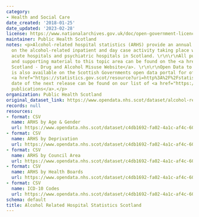 ```yaml
---
category:
- Health and Social Care
date_created: '2018-01-25'
date_updated: '2023-02-28'
license: https://www.nationalarchives.gov.uk/doc/open-government-licence/version/3/
maintainer: Public Health Scotland
notes: <p>Alcohol-related hospital statistics (ARHS) provide an annual update to figures
  on the alcohol-related inpatient and day case activity taking place within general
  acute hospitals and psychiatric hospitals in Scotland. \r\n\r\nAll publications
  and supporting material to this topic area can be found on the <a href="http://www.isdscotland.org/Health-Topics/Drugs-and-Alcohol-Misuse/">ISD
  Scotland - Drug and Alcohol Misuse Website</a>. \r\n\r\nOpen Data to this topic
  is also available on the Scottish Governments open data portal for official statistics
  <a href="https://statistics.gov.scot/resource?uri=http%3A%2F%2Fstatistics.gov.scot%2Fdata%2Falcohol-related-hospital-statistics">statistics.gov.scot</a>.\r\n\r\nThe
  date of the next release can be found on our list of <a href="https://publichealthscotland.scot/publications/forthcoming-publications/">forthcoming
  publications</a>.</p>
organization: Public Health Scotland
original_dataset_link: https://www.opendata.nhs.scot/dataset/alcohol-related-hospital-statistics-scotland
records: null
resources:
- format: CSV
  name: ARHS by Age & Gender
  url: https://www.opendata.nhs.scot/dataset/c4db1692-fa02-4a1c-af4c-6039c74633ea/resource/29452b1f-a7be-4e93-9e22-dfa120c2df26/download/arhs_agegender_28_02_2023.csv
- format: CSV
  name: ARHS by Deprivation
  url: https://www.opendata.nhs.scot/dataset/c4db1692-fa02-4a1c-af4c-6039c74633ea/resource/2d158224-1adf-4ffc-8e65-a05fe5712ea0/download/arhs_deprivation_28_02_2023.csv
- format: CSV
  name: ARHS by Council Area
  url: https://www.opendata.nhs.scot/dataset/c4db1692-fa02-4a1c-af4c-6039c74633ea/resource/b0b520e8-3507-46cd-a9b5-cff03007bb57/download/arhs_council_area_28_02_2023.csv
- format: CSV
  name: ARHS by Health Boards
  url: https://www.opendata.nhs.scot/dataset/c4db1692-fa02-4a1c-af4c-6039c74633ea/resource/1cad0a45-a9ce-43f8-9aec-df0aac122764/download/arhs_hbr2014_28_02_2023.csv
- format: CSV
  name: ICD-10 Codes
  url: https://www.opendata.nhs.scot/dataset/c4db1692-fa02-4a1c-af4c-6039c74633ea/resource/5e6e7c94-4786-4299-bedb-29f7cfbd26ea/download/icd10.csv
schema: default
title: Alcohol Related Hospital Statistics Scotland
---
```

